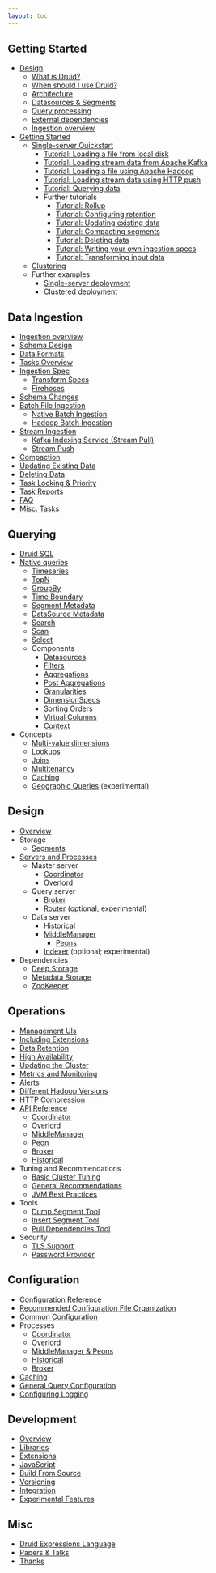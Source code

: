 ```yaml
---
layout: toc
---
```


<!--
  ~ Licensed to the Apache Software Foundation (ASF) under one
  ~ or more contributor license agreements.  See the NOTICE file
  ~ distributed with this work for additional information
  ~ regarding copyright ownership.  The ASF licenses this file
  ~ to you under the Apache License, Version 2.0 (the
  ~ "License"); you may not use this file except in compliance
  ~ with the License.  You may obtain a copy of the License at
  ~
  ~   http://www.apache.org/licenses/LICENSE-2.0
  ~
  ~ Unless required by applicable law or agreed to in writing,
  ~ software distributed under the License is distributed on an
  ~ "AS IS" BASIS, WITHOUT WARRANTIES OR CONDITIONS OF ANY
  ~ KIND, either express or implied.  See the License for the
  ~ specific language governing permissions and limitations
  ~ under the License.
  -->

## Getting Started
  * [Design](/docs/VERSION/design/index.html)
    * [What is Druid?](/docs/VERSION/design/index.html#what-is-druid)
    * [When should I use Druid?](/docs/VERSION/design/index.html#when-to-use-druid)
    * [Architecture](/docs/VERSION/design/index.html#architecture)
    * [Datasources & Segments](/docs/VERSION/design/index.html#datasources-and-segments)
    * [Query processing](/docs/VERSION/design/index.html#query-processing)
    * [External dependencies](/docs/VERSION/design/index.html#external-dependencies)
    * [Ingestion overview](/docs/VERSION/ingestion/index.html)
  * [Getting Started](/docs/VERSION/operations/getting-started.html)
    * [Single-server Quickstart](/docs/VERSION/tutorials/index.html)
      * [Tutorial: Loading a file from local disk](/docs/VERSION/tutorials/tutorial-batch.html)
      * [Tutorial: Loading stream data from Apache Kafka](/docs/VERSION/tutorials/tutorial-kafka.html)
      * [Tutorial: Loading a file using Apache Hadoop](/docs/VERSION/tutorials/tutorial-batch-hadoop.html)
      * [Tutorial: Loading stream data using HTTP push](/docs/VERSION/tutorials/tutorial-tranquility.html)
      * [Tutorial: Querying data](/docs/VERSION/tutorials/tutorial-query.html)
      * Further tutorials
        * [Tutorial: Rollup](/docs/VERSION/tutorials/tutorial-rollup.html)
        * [Tutorial: Configuring retention](/docs/VERSION/tutorials/tutorial-retention.html)
        * [Tutorial: Updating existing data](/docs/VERSION/tutorials/tutorial-update-data.html)
        * [Tutorial: Compacting segments](/docs/VERSION/tutorials/tutorial-compaction.html)
        * [Tutorial: Deleting data](/docs/VERSION/tutorials/tutorial-delete-data.html)
        * [Tutorial: Writing your own ingestion specs](/docs/VERSION/tutorials/tutorial-ingestion-spec.html)
        * [Tutorial: Transforming input data](/docs/VERSION/tutorials/tutorial-transform-spec.html)    
    * [Clustering](/docs/VERSION/tutorials/cluster.html)
    * Further examples
      * [Single-server deployment](/docs/VERSION/operations/single-server.html)
      * [Clustered deployment](/docs/VERSION/tutorials/cluster.html#fresh-deployment)

## Data Ingestion
  * [Ingestion overview](/docs/VERSION/ingestion/index.html)
  * [Schema Design](/docs/VERSION/ingestion/schema-design.html)
  * [Data Formats](/docs/VERSION/ingestion/data-formats.html)
  * [Tasks Overview](/docs/VERSION/ingestion/tasks.html)
  * [Ingestion Spec](/docs/VERSION/ingestion/ingestion-spec.html)
    * [Transform Specs](/docs/VERSION/ingestion/transform-spec.html)
    * [Firehoses](/docs/VERSION/ingestion/firehose.html)
  * [Schema Changes](/docs/VERSION/ingestion/schema-changes.html)
  * [Batch File Ingestion](/docs/VERSION/ingestion/batch-ingestion.html)
    * [Native Batch Ingestion](/docs/VERSION/ingestion/native_tasks.html)
    * [Hadoop Batch Ingestion](/docs/VERSION/ingestion/hadoop.html)
  * [Stream Ingestion](/docs/VERSION/ingestion/stream-ingestion.html)
    * [Kafka Indexing Service (Stream Pull)](/docs/VERSION/development/extensions-core/kafka-ingestion.html)
    * [Stream Push](/docs/VERSION/ingestion/stream-push.html)
  * [Compaction](/docs/VERSION/ingestion/compaction.html)
  * [Updating Existing Data](/docs/VERSION/ingestion/update-existing-data.html)
  * [Deleting Data](/docs/VERSION/ingestion/delete-data.html)
  * [Task Locking & Priority](/docs/VERSION/ingestion/locking-and-priority.html)
  * [Task Reports](/docs/VERSION/ingestion/reports.html)
  * [FAQ](/docs/VERSION/ingestion/faq.html)
  * [Misc. Tasks](/docs/VERSION/ingestion/misc-tasks.html)

## Querying
  * [Druid SQL](/docs/VERSION/querying/sql.html)
  * [Native queries](/docs/VERSION/querying/querying.html)
    * [Timeseries](/docs/VERSION/querying/timeseriesquery.html)
    * [TopN](/docs/VERSION/querying/topnquery.html)
    * [GroupBy](/docs/VERSION/querying/groupbyquery.html)
    * [Time Boundary](/docs/VERSION/querying/timeboundaryquery.html)
    * [Segment Metadata](/docs/VERSION/querying/segmentmetadataquery.html)
    * [DataSource Metadata](/docs/VERSION/querying/datasourcemetadataquery.html)
    * [Search](/docs/VERSION/querying/searchquery.html)
    * [Scan](/docs/VERSION/querying/scan-query.html)
    * [Select](/docs/VERSION/querying/select-query.html)
    * Components
      * [Datasources](/docs/VERSION/querying/datasource.html)
      * [Filters](/docs/VERSION/querying/filters.html)
      * [Aggregations](/docs/VERSION/querying/aggregations.html)
      * [Post Aggregations](/docs/VERSION/querying/post-aggregations.html)
      * [Granularities](/docs/VERSION/querying/granularities.html)
      * [DimensionSpecs](/docs/VERSION/querying/dimensionspecs.html)
      * [Sorting Orders](/docs/VERSION/querying/sorting-orders.html)
      * [Virtual Columns](/docs/VERSION/querying/virtual-columns.html)
      * [Context](/docs/VERSION/querying/query-context.html)
  * Concepts
    * [Multi-value dimensions](/docs/VERSION/querying/multi-value-dimensions.html)
    * [Lookups](/docs/VERSION/querying/lookups.html)
    * [Joins](/docs/VERSION/querying/joins.html)
    * [Multitenancy](/docs/VERSION/querying/multitenancy.html)
    * [Caching](/docs/VERSION/querying/caching.html)
    * [Geographic Queries](/docs/VERSION/development/geo.html) (experimental)

## Design
  * [Overview](/docs/VERSION/design/index.html)
  * Storage
    * [Segments](/docs/VERSION/design/segments.html)
  * [Servers and Processes](/docs/VERSION/design/processes.html)
    * Master server
      * [Coordinator](/docs/VERSION/design/coordinator.html)
      * [Overlord](/docs/VERSION/design/overlord.html)
    * Query server
      * [Broker](/docs/VERSION/design/broker.html)
      * [Router](/docs/VERSION/development/router.html) (optional; experimental)
    * Data server
      * [Historical](/docs/VERSION/design/historical.html)
      * [MiddleManager](/docs/VERSION/design/middlemanager.html)
        * [Peons](/docs/VERSION/design/peons.html)
      * [Indexer](/docs/VERSION/development/indexer.html) (optional; experimental)
  * Dependencies
    * [Deep Storage](/docs/VERSION/dependencies/deep-storage.html)
    * [Metadata Storage](/docs/VERSION/dependencies/metadata-storage.html)
    * [ZooKeeper](/docs/VERSION/dependencies/zookeeper.html)

## Operations
  * [Management UIs](/docs/VERSION/operations/management-uis.html)    
  * [Including Extensions](/docs/VERSION/operations/including-extensions.html)
  * [Data Retention](/docs/VERSION/operations/rule-configuration.html)
  * [High Availability](/docs/VERSION/operations/high-availability.html)
  * [Updating the Cluster](/docs/VERSION/operations/rolling-updates.html)
  * [Metrics and Monitoring](/docs/VERSION/operations/metrics.html)
  * [Alerts](/docs/VERSION/operations/alerts.html)
  * [Different Hadoop Versions](/docs/VERSION/operations/other-hadoop.html)
  * [HTTP Compression](/docs/VERSION/operations/http-compression.html)  
  * [API Reference](/docs/VERSION/operations/api-reference.html)
      * [Coordinator](/docs/VERSION/operations/api-reference.html#coordinator)
      * [Overlord](/docs/VERSION/operations/api-reference.html#overlord)
      * [MiddleManager](/docs/VERSION/operations/api-reference.html#middlemanager)
      * [Peon](/docs/VERSION/operations/api-reference.html#peon)
      * [Broker](/docs/VERSION/operations/api-reference.html#broker)
      * [Historical](/docs/VERSION/operations/api-reference.html#historical)
  * Tuning and Recommendations
    * [Basic Cluster Tuning](/docs/VERSION/operations/basic-cluster-tuning.html)  
    * [General Recommendations](/docs/VERSION/operations/recommendations.html)
    * [JVM Best Practices](/docs/VERSION/configuration/index.html#jvm-configuration-best-practices)        
  * Tools
    * [Dump Segment Tool](/docs/VERSION/operations/dump-segment.html)
    * [Insert Segment Tool](/docs/VERSION/operations/insert-segment-to-db.html)
    * [Pull Dependencies Tool](/docs/VERSION/operations/pull-deps.html)  
  * Security
    * [TLS Support](/docs/VERSION/operations/tls-support.html)
    * [Password Provider](/docs/VERSION/operations/password-provider.html)  

## Configuration
  * [Configuration Reference](/docs/VERSION/configuration/index.html)
  * [Recommended Configuration File Organization](/docs/VERSION/configuration/index.html#recommended-configuration-file-organization)  
  * [Common Configuration](/docs/VERSION/configuration/index.html#common-configurations)
  * Processes
    * [Coordinator](/docs/VERSION/configuration/index.html#coordinator)
    * [Overlord](/docs/VERSION/configuration/index.html#overlord)
    * [MiddleManager & Peons](/docs/VERSION/configuration/index.html#middle-manager-and-peons)    
    * [Historical](/docs/VERSION/configuration/index.html#historical)
    * [Broker](/docs/VERSION/configuration/index.html#broker)
  * [Caching](/docs/VERSION/configuration/index.html#cache-configuration)
  * [General Query Configuration](/docs/VERSION/configuration/index.html#general-query-configuration)
  * [Configuring Logging](/docs/VERSION/configuration/logging.html)

## Development
  * [Overview](/docs/VERSION/development/overview.html)
  * [Libraries](/libraries.html)
  * [Extensions](/docs/VERSION/development/extensions.html)
  * [JavaScript](/docs/VERSION/development/javascript.html)
  * [Build From Source](/docs/VERSION/development/build.html)
  * [Versioning](/docs/VERSION/development/versioning.html)
  * [Integration](/docs/VERSION/development/integrating-druid-with-other-technologies.html)
  * [Experimental Features](/docs/VERSION/development/experimental.html)

## Misc
  * [Druid Expressions Language](/docs/VERSION/misc/math-expr.html)
  * [Papers & Talks](/docs/VERSION/misc/papers-and-talks.html)
  * [Thanks](/thanks.html)
